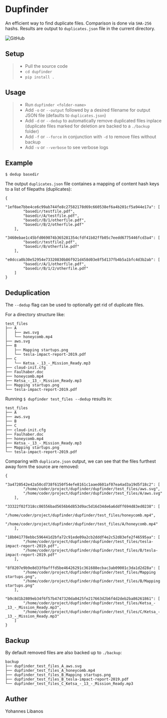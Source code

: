 # Dupfinder

An efficient way to find duplicate files.
Comparison is done via `SHA-256` hashs. Results are output to `duplicates.json` file in the current directory.

![GitHub](https://img.shields.io/github/license/yohannesHL/dupfinder)

## Setup

> - Pull the source code
> - `cd dupfinder`
> - `pip install .`

## Usage

> - Run `dupfinder <folder-name>`
> - Add `-o` or `--output` followed by a desired filename for output JSON file (defaults to `duplicates.json`)
> - Add `-d` or `--dedup` to automatically remove duplicated files inplace (duplicate files marked for deletion are backed to a `./backup` folder)
> - Add `-f` or `--force` in conjunction with `-d` to remove files without backup
> - Add `-v` or `--verbose` to see verbose logs




## Example

`$ dedup basedir`

The output `duplicates.json` file containes a mapping of content hash keys to a list of filepaths (duplicates):
```
{
    "1ef0ae7bbe4ce6c99ab744fe8c27582178d69c660538ef6a4b201cf5a944e17a": [
        "basedir/testfile.pdf",
        "basedir/A/testfile.pdf",
        "basedir/B/1/otherfile.pdf",
        "basedir/B/2/otherfile.pdf"
    ],
    "3460ebae1c45bfd069074b365281354cfdf41b82ffb05c7eedd6775446fcd3a4": [
        "basedir/testfile2.pdf",
        "basedir/B/otherfile.pdf"
    ],
    "e0dcca0b30e52954e73320830b86f921d458d03e8f5d137fb4b5a1bfc4d3b2ab": [
        "basedir/A/1/otherfile.pdf",
        "basedir/B/1/2/otherfile.pdf"
    ]
}
```

##  Deduplication

The `--dedup` flag can be used to optionally get rid of duplicate files.

For a directory structure like:
```
test_files
├── A
│   ├── aws.svg
│   └── honeycomb.mp4
├── aws.svg
├── B
│   ├── Mapping startups.png
│   └── tesla-impact-report-2019.pdf
├── C
│   └── Ketsa_-_13_-_Mission_Ready.mp3
├── cloud-init.cfg
├── Faulhaber.doc
├── honeycomb.mp4
├── Ketsa_-_13_-_Mission_Ready.mp3
├── Mapping startups.png
└── tesla-impact-report-2019.pdf

```

Running `$ dupfinder test_files --dedup` results in:
```
test_files
├── A
├── aws.svg
├── B
├── C
├── cloud-init.cfg
├── Faulhaber.doc
├── honeycomb.mp4
├── Ketsa_-_13_-_Mission_Ready.mp3
├── Mapping startups.png
└── tesla-impact-report-2019.pdf
```

Comparing with `duplicate.json` output, we can see that the files furthest away form the source are removed:
```
{
    "3a4720542e42a50cd738f6150f54efe8161c1aaed601af07ea4ad3a19d5f18c2": [
        "/home/coder/project/dupfinder/dupfinder/test_files/aws.svg",
        "/home/coder/project/dupfinder/dupfinder/test_files/A/aws.svg"
    ],
    "33322f02f318cc86556bad5656b6d853d9ac5d16d34de6a6ddff694d83ed0238": [
        "/home/coder/project/dupfinder/dupfinder/test_files/honeycomb.mp4",
        "/home/coder/project/dupfinder/dupfinder/test_files/A/honeycomb.mp4"
    ],
    "18b041778ebbc596441d2bfa72c91ede09a2cb2dddf4e2c52d83efe2f46595aa": [
        "/home/coder/project/dupfinder/dupfinder/test_files/tesla-impact-report-2019.pdf",
        "/home/coder/project/dupfinder/dupfinder/test_files/B/tesla-impact-report-2019.pdf"
    ],
    "8f8207e9b9e8d33f0afffd5be46426291c361688ecbac3ab09001c3da1d2d28a": [
        "/home/coder/project/dupfinder/dupfinder/test_files/Mapping startups.png",
        "/home/coder/project/dupfinder/dupfinder/test_files/B/Mapping startups.png"
    ],
    "b9c8d1b2809eb34f6f57b4747320da0425fe217663d2b6f4d2deb2ba86261861": [
        "/home/coder/project/dupfinder/dupfinder/test_files/Ketsa_-_13_-_Mission_Ready.mp3",
        "/home/coder/project/dupfinder/dupfinder/test_files/C/Ketsa_-_13_-_Mission_Ready.mp3"
    ]
}
```

## Backup
By default removed files are also backed up to `./backup`:
```
backup
├── dupfinder_test_files_A_aws.svg
├── dupfinder_test_files_A_honeycomb.mp4
├── dupfinder_test_files_B_Mapping startups.png
├── dupfinder_test_files_B_tesla-impact-report-2019.pdf
└── dupfinder_test_files_C_Ketsa_-_13_-_Mission_Ready.mp3
```





## Auther
Yohannes Libanos


